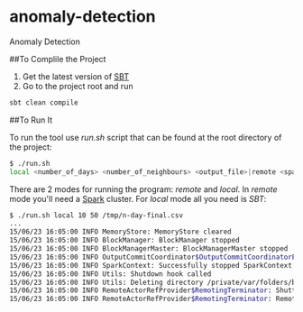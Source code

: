 # anomaly-detection
Anomaly Detection

##To Complile the Project

1. Get the latest version of [SBT](http://www.scala-sbt.org/)
1. Go to the project root and run
```bash
sbt clean compile
```

##To Run It

To run the tool use _run.sh_ script that can be found at the root directory of the project:

```bash
$ ./run.sh
local <number_of_days> <number_of_neighbours> <output_file>|remote <spark-master-url> <number_of_days> <number_of_neighbours> <output_file>
```

There are 2 modes for running the program: _remote_ and _local_. In _remote_ mode you'll need a [Spark](https://spark.apache.org/) cluster. For _local_ mode all you need is _SBT_:

```bash
$ ./run.sh local 10 50 /tmp/n-day-final.csv
...
15/06/23 16:05:00 INFO MemoryStore: MemoryStore cleared
15/06/23 16:05:00 INFO BlockManager: BlockManager stopped
15/06/23 16:05:00 INFO BlockManagerMaster: BlockManagerMaster stopped
15/06/23 16:05:00 INFO OutputCommitCoordinator$OutputCommitCoordinatorEndpoint: OutputCommitCoordinator stopped!
15/06/23 16:05:00 INFO SparkContext: Successfully stopped SparkContext
15/06/23 16:05:00 INFO Utils: Shutdown hook called
15/06/23 16:05:00 INFO Utils: Deleting directory /private/var/folders/b8/yf4pgvkd5z76gj36n7n1x4z80000gp/T/spark-23da851b-fe61-4381-b67d-238f8ddaadbe
15/06/23 16:05:00 INFO RemoteActorRefProvider$RemotingTerminator: Shutting down remote daemon.
15/06/23 16:05:00 INFO RemoteActorRefProvider$RemotingTerminator: Remote daemon shut down; proceeding with flushing remote transports.
```


